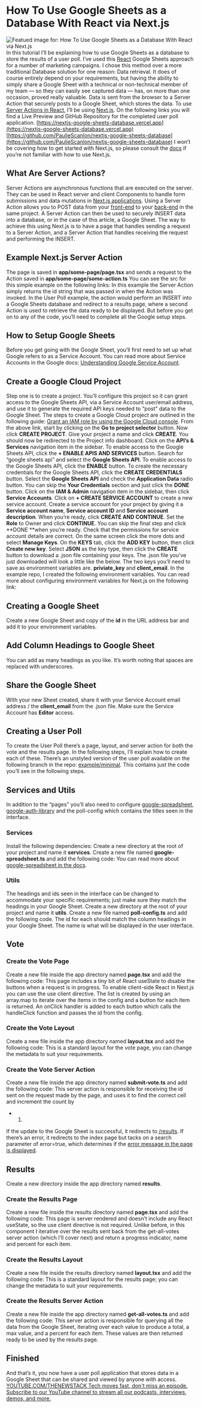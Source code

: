 # How To Use Google Sheets as a Database With React via Next.js
![Featued image for: How To Use Google Sheets as a Database With React via Next.js](https://cdn.thenewstack.io/media/2022/10/86c3c639-shutterstock_1121158061.jpg)
In this tutorial I’ll be explaining how to use Google Sheets as a database to store the results of a user poll. I’ve used this
[React](https://thenewstack.io/learn-react-start-of-a-frontend-dev-journey/) Google Sheets approach for a number of marketing campaigns. I chose this method over a more traditional Database solution for one reason: Data retrieval.
It does of course entirely depend on your requirements, but having the ability to simply share a Google Sheet with a technical or non-technical member of my team — so they can easily see captured data — has, on more than one occasion, proved really valuable.
Data is sent from the browser to a Server Action that securely posts to a Google Sheet, which stores the data. To use
[Server Actions in React](https://thenewstack.io/how-to-build-a-server-side-react-app-using-vite-and-express/), I’ll be using [Next.js](https://nextjs.org/docs/app/building-your-application/data-fetching/server-actions-and-mutations).
On the following links you will find a Live Preview and GitHub Repository for the completed user poll application.
[https://nextjs-google-sheets-database.vercel.app](https://nextjs-google-sheets-database.vercel.app) [https://github.com/PaulieScanlon/nextjs-google-sheets-database](https://github.com/PaulieScanlon/nextjs-google-sheets-database)
I won’t be covering how to get started with Next.js, so please consult the
[docs](https://nextjs.org/docs) if you’re not familiar with how to use Next.js.
## What Are Server Actions?
Server Actions are asynchronous functions that are executed on the server. They can be used in React server and client Components to handle form submissions and data mutations in
[Next.js applications](https://thenewstack.io/next-js-13-debuts-a-faster-rust-based-bundler/).
Using a Server Action allows you to POST data from your
[front-end](https://thenewstack.io/frontend-development/) to your [back-end](https://thenewstack.io/why-backend-developers-should-fall-in-love-with-graphql-too/) in the same project. A Server Action can then be used to securely INSERT data into a database, or in the case of this article, a Google Sheet.
The way to achieve this using Next.js is to have a page that handles sending a request to a Server Action, and a Server Action that handles receiving the request and performing the INSERT.
## Example Next.js Server Action
The page is saved in
**app/some-page/page.tsx** and sends a request to the Action saved in **app/some-page/some-action.ts**
You can see the
src for this simple example on the following links:
In this example the Server Action simply returns the
id string that was passed in when the Action was invoked. In the User Poll example, the action would perform an INSERT into a Google Sheets database and redirect to a results page, where a second Action is used to retrieve the data ready to be displayed.
But before you get on to any of the code, you’ll need to complete all the Google setup steps.
## How to Setup Google Sheets
Before you get going with the Google Sheet, you’ll first need to set up what Google refers to as a Service Account. You can read more about Service Accounts in the Google docs:
[Understanding Google Service Account](https://cloud.google.com/iam/docs/service-account-overview).
## Create a Google Cloud Project
Step one is to create a project. You’ll configure this project so it can grant access to the Google Sheets API, via a Service Account user/email address, and use it to generate the required API keys needed to “post” data to the Google Sheet.
The steps to create a Google Cloud project are outlined in the following guide:
[Grant an IAM role by using the Google Cloud console](https://cloud.google.com/iam/docs/grant-role-console).
From the above link, start by clicking on the
**Go to project selector** button.
Now click
**CREATE PROJECT**.
Give your project a name and click
**CREATE**.
You should now be redirected to the Project info dashboard. Click on the
**API’s & Services** navigation item in the sidebar.
To enable access to the Google Sheets API, click the
**+ ENABLE APIS AND SERVICES** button.
Search for “google sheets api” and select the
**Google Sheets API**.
To enable access to the Google Sheets API, click the
**ENABLE** button.
To create the necessary credentials for the Google Sheets API, click the
**CREATE CREDENTIALS** button.
Select the
**Google Sheets API** and check the **Application Data** radio button. You can skip the **Your Credentials** section and just click the **DONE** button.
Click on the
**IAM & Admin** navigation item in the sidebar, then click **Service Accounts**.
Click on
**+ CREATE SERVICE ACCOUNT** to create a new service account.
Create a service account for your project by giving it a
**Service account name**, **Service account ID** and **Service account description**. When you’re ready, click **CREATE AND CONTINUE**.
Set the
**Role** to Owner and click **CONTINUE**.
You can skip the final step and click
**DONE **when you’re ready.
Check that the permissions for service account details are correct.
On the same screen click the more dots and select
**Manage Keys**.
On the
**KEYS** tab, click the **ADD KEY** button, then click **Create new key**.
Select
**JSON** as the key type, then click the **CREATE** button to download a .json file containing your keys.
The .json file you’ve just downloaded will look a little like the below. The two keys you’ll need to save as environment variables are.
**priviate_key** and **client_email**.
In the example repo, I created the following environment variables.
You can read more about configuring environment variables for Next.js on the following link:
## Creating a Google Sheet
Create a new Google Sheet and copy of the
**id** in the URL address bar and add it to your environment variables.
## Add Column Headings to Google Sheet
You can add as many headings as you like. It’s worth noting that spaces are replaced with underscores.
## Share the Google Sheet
With your new Sheet created, share it with your Service Account email address / the
**client_email** from the .json file. Make sure the Service Account has **Editor** access.
## Creating a User Poll
To create the User Poll there’s a page, layout, and server action for both the vote and the results page.
In the following steps, I’ll explain how to create each of these. There’s an unstyled version of the user poll available on the following branch in the repo:
[example/minimal](https://github.com/PaulieScanlon/nextjs-google-sheets-database/tree/example/minimal). This contains just the code you’ll see in the following steps.
## Services and Utils
In addition to the “pages” you’ll also need to configure
[google-spreadsheet](https://www.npmjs.com/package/google-spreadsheet), [google-auth-library](https://www.npmjs.com/package/google-auth-library) and the poll-config which contains the titles seen in the interface.
### Services
Install the following dependencies:
Create a new directory at the root of your project and name it
**services**.
Create a new file named
**google-spreadsheet.ts** and add the following code:
You can read more about
[google-spreadsheet in the docs](https://theoephraim.github.io/node-google-spreadsheet/#/).
### Utils
The headings and ids seen in the interface can be changed to accommodate your specific requirements; just make sure they match the headings in your Google Sheet.
Create a new directory at the root of your project and name it
**utils**.
Create a new file named
**poll-config.ts** and add the following code. The id for each should match the column headings in your Google Sheet. The name is what will be displayed in the user interface.
## Vote
### Create the Vote Page
Create a new file inside the app directory named
**page.tsx** and add the following code:
This page includes a tiny bit of React
useState to disable the buttons when a request is in progress. To enable client-side React in Next.js you can use the
use client directive.
The list is created by using an
array.map to iterate over the items in the config and a button for each item is returned. An
onClick handler is added to each button which calls the
handleClick function and passes the
id from the config.
### Create the Vote Layout
Create a new file inside the app directory named
**layout.tsx** and add the following code:
This is a standard layout for the vote page, you can change the metadata to suit your requirements.
### Create the Vote Server Action
Create a new file inside the app directory named
**submit-vote.ts** and add the following code:
This server action is responsible for receiving the id sent on the request made by the page, and uses it to find the correct cell and increment the count by
+ 1.
If the update to the Google Sheet is successful, it redirects to
[/results](https://nextjs-google-sheets-database.vercel.app/results). If there’s an error, it redirects to the index page but tacks on a search parameter of
error=true, which determines if the
[error message in the page is displayed](https://nextjs-google-sheets-database.vercel.app/?error=true).
## Results
Create a new directory inside the app directory named
**results**.
### Create the Results Page
Create a new file inside the results directory named
**page.tsx** and add the following code:
This page is server rendered and doesn’t include any React
useState, so the use client directive is not required. Unlike before, in this component I iterative over the results sent back from the get-all-votes server action (which I’ll cover next) and return a progress indicator, name and percent for each item.
### Create the Results Layout
Create a new file inside the results directory named
**layout.tsx** and add the following code:
This is a standard layout for the results page; you can change the metadata to suit your requirements.
### Create the Results Server Action
Create a new file inside the app directory named
**get-all-votes.ts** and add the following code:
This server action is responsible for querying all the data from the Google Sheet, iterating over each value to produce a total, a max value, and a percent for each item. These values are then returned ready to be used by the results page.
## Finished
And that’s it, you now have a user poll application that stores data in a Google Sheet that can be shared and viewed by anyone with access.
[
YOUTUBE.COM/THENEWSTACK
Tech moves fast, don't miss an episode. Subscribe to our YouTube
channel to stream all our podcasts, interviews, demos, and more.
](https://youtube.com/thenewstack?sub_confirmation=1)